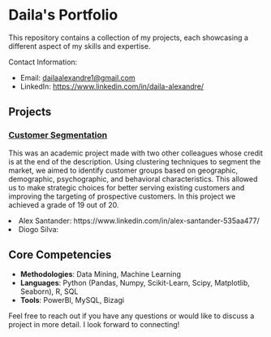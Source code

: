 # Daila's Portfolio

This repository contains a collection of my projects, each showcasing a different aspect of my skills and expertise.

Contact Information:
- Email: dailaalexandre1@gmail.com
- LinkedIn: https://www.linkedin.com/in/daila-alexandre/
## Projects

<p float="left">
  <!--  <img src="https://github.com/daila10/Daila-s_Portfolio/blob/main/Images/CS_DM_Project.png" width="100" />  -->
  <h3><a href="project_repository_url">Customer Segmentation</a></h3>
  <p float="right">This was an academic project made with two other colleagues whose credit is at the end of the description. Using clustering techniques to segment the market, we aimed to identify customer groups based on geographic, demographic, psychographic, and behavioral characteristics. This allowed us to make strategic choices for better serving existing customers and improving the targeting of prospective customers. In this project we achieved a grade of 19 out of 20. <br />
  <li> Alex Santander: https://www.linkedin.com/in/alex-santander-535aa477/
  <li> Diogo Silva: 

## Core Competencies
- **Methodologies**: Data Mining, Machine Learning
- **Languages**:  Python (Pandas, Numpy, Scikit-Learn, Scipy, Matplotlib, Seaborn), R, SQL
-  **Tools**: PowerBI, MySQL, Bizagi

Feel free to reach out if you have any questions or would like to discuss a project in more detail. I look forward to connecting!
